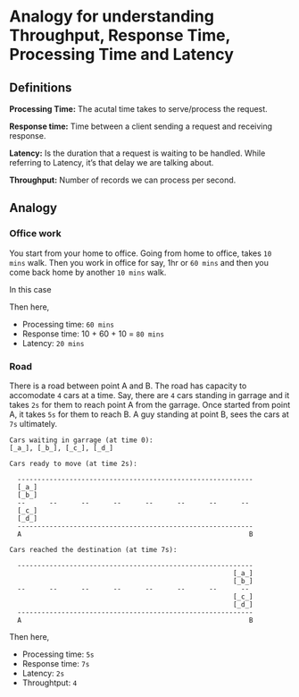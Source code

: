 # Analogy for understanding Throughput, Response Time, Processing Time and Latency


## Definitions

**Processing Time:** The acutal time takes to serve/process the request.

**Response time:** Time between a client sending a request and receiving response.

**Latency:** Is the duration that a request is waiting to be handled.  While referring to Latency, it’s that delay we are talking about.

**Throughput:** Number of records we can process per second.  


## Analogy 

### Office work

You start from your home to office. Going from home to office, takes `10 mins` walk. Then you work in office for say, 1hr or `60 mins` and then you come back home by another `10 mins` walk.

In this case


Then here, 

- Processing time: `60 mins`
- Response time: 10 + 60 + 10 = `80 mins`
- Latency: `20 mins`

### Road 

There is a road between point A and B. The road has capacity to accomodate `4` cars at a time. Say, there are `4` cars standing in garrage and it takes `2s` for them to reach point A from the garrage. Once started from point A, it takes `5s` for them to reach B. A guy standing at point B, sees the cars at `7s` ultimately.

```
Cars waiting in garrage (at time 0):
[_a_], [_b_], [_c_], [_d_]

Cars ready to move (at time 2s):

  -----------------------------------------------------------
  [_a_]
  [_b_]
  --      --      --      --      --      --      --      --
  [_c_]
  [_d_]
  -----------------------------------------------------------
  A                                                         B

Cars reached the destination (at time 7s):

  -----------------------------------------------------------
                                                        [_a_]
                                                        [_b_]
  --      --      --      --      --      --      --      --
                                                        [_c_]
                                                        [_d_]
  -----------------------------------------------------------
  A                                                         B

```

Then here, 

- Processing time: `5s`
- Response time: `7s`
- Latency: `2s`
- Throughtput: `4`
